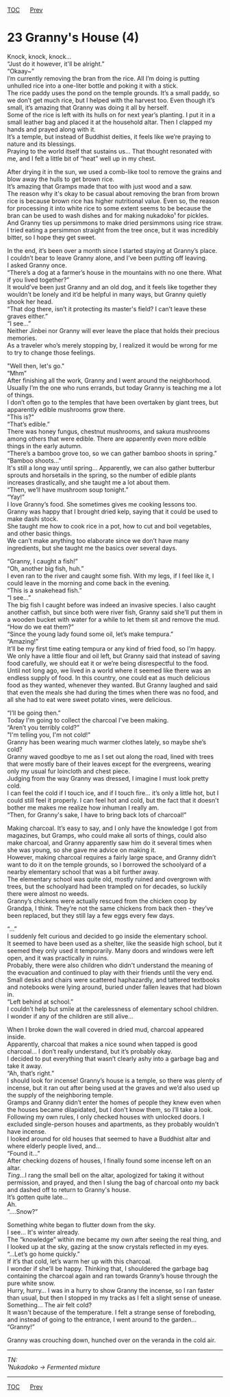 [TOC](../readme.md)&nbsp;&nbsp;&nbsp;&nbsp;&nbsp;&nbsp;[Prev](section_0022.md)&nbsp;&nbsp;&nbsp;&nbsp;&nbsp;&nbsp;



# 23 Granny's House (4)

Knock, knock, knock...  
“Just do it however, it'll be alright.”  
“Okaay~”  
I’m currently removing the bran from the rice. All I’m doing is putting
unhulled rice into a one-liter bottle and poking it with a stick.  
The rice paddy uses the pond on the temple grounds. It’s a small paddy,
so we don’t get much rice, but I helped with the harvest too. Even
though it’s small, it’s amazing that Granny was doing it all by
herself.  
Some of the rice is left with its hulls on for next year’s planting. I
put it in a small leather bag and placed it at the household altar. Then
I clapped my hands and prayed along with it.  
It’s a temple, but instead of Buddhist deities, it feels like we’re
praying to nature and its blessings.  
Praying to the world itself that sustains us… That thought resonated
with me, and I felt a little bit of “heat” well up in my chest.  
  
After drying it in the sun, we used a comb-like tool to remove the
grains and blow away the hulls to get brown rice.  
It’s amazing that Gramps made that too with just wood and a saw.  
The reason why it's okay to be casual about removing the bran from brown
rice is because brown rice has higher nutritional value. Even so, the
reason for processing it into white rice to some extent seems to be
because the bran can be used to wash dishes and for making nukadoko¹ for
pickles.  
And Granny ties up persimmons to make dried persimmons using rice
straw.  
I tried eating a persimmon straight from the tree once, but it was
incredibly bitter, so I hope they get sweet.  
  
In the end, it’s been over a month since I started staying at Granny’s
place.  
I couldn’t bear to leave Granny alone, and I’ve been putting off
leaving.  
I asked Granny once.  
“There’s a dog at a farmer’s house in the mountains with no one there.
What if you lived together?”  
It would’ve been just Granny and an old dog, and it feels like together
they wouldn’t be lonely and it’d be helpful in many ways, but Granny
quietly shook her head.  
“That dog there, isn’t it protecting its master's field? I can’t leave
these graves either.”  
“I see…”  
Neither Jinbei nor Granny will ever leave the place that holds their
precious memories.  
As a traveler who’s merely stopping by, I realized it would be wrong for
me to try to change those feelings.  
  
"Well then, let's go."  
“Mhm”  
After finishing all the work, Granny and I went around the
neighborhood.  
Usually I’m the one who runs errands, but today Granny is teaching me a
lot of things.  
I don’t often go to the temples that have been overtaken by giant trees,
but apparently edible mushrooms grow there.  
"This is?"  
“That’s edible.”  
There was honey fungus, chestnut mushrooms, and sakura mushrooms among
others that were edible. There are apparently even more edible things in
the early autumn.  
“There’s a bamboo grove too, so we can gather bamboo shoots in
spring.”  
“Bamboo shoots…”  
It's still a long way until spring… Apparently, we can also gather
butterbur sprouts and horsetails in the spring, so the number of edible
plants increases drastically, and she taught me a lot about them.  
“Then, we’ll have mushroom soup tonight.”  
“Yay!”  
I love Granny’s food. She sometimes gives me cooking lessons too.  
Granny was happy that I brought dried kelp, saying that it could be used
to make dashi stock.  
She taught me how to cook rice in a pot, how to cut and boil vegetables,
and other basic things.  
We can’t make anything too elaborate since we don’t have many
ingredients, but she taught me the basics over several days.  
  
“Granny, I caught a fish!”  
“Oh, another big fish, huh.”  
I even ran to the river and caught some fish. With my legs, if I feel
like it, I could leave in the morning and come back in the evening.  
“This is a snakehead fish.”  
“I see…”  
The big fish I caught before was indeed an invasive species. I also
caught another catfish, but since both were river fish, Granny said
she’ll put them in a wooden bucket with water for a while to let them
sit and remove the mud.  
“How do we eat them?”  
“Since the young lady found some oil, let’s make tempura.”  
“Amazing!”  
It’ll be my first time eating tempura or any kind of fried food, so I’m
happy.  
We only have a little flour and oil left, but Granny said that instead
of saving food carefully, we should eat it or we’re being disrespectful
to the food.  
Until not long ago, we lived in a world where it seemed like there was
an endless supply of food. In this country, one could eat as much
delicious food as they wanted, whenever they wanted. But Granny laughed
and said that even the meals she had during the times when there was no
food, and all she had to eat were sweet potato vines, were delicious.  
  
“I’ll be going then.”  
Today I'm going to collect the charcoal I've been making.  
“Aren’t you terribly cold?”  
"I'm telling you, I'm not cold!"  
Granny has been wearing much warmer clothes lately, so maybe she’s
cold?  
Granny waved goodbye to me as I set out along the road, lined with trees
that were mostly bare of their leaves except for the evergreens, wearing
only my usual fur loincloth and chest piece.  
Judging from the way Granny was dressed, I imagine I must look pretty
cold.  
I can feel the cold if I touch ice, and if I touch fire… it’s only a
little hot, but I could still feel it properly. I can feel hot and cold,
but the fact that it doesn't bother me makes me realize how inhuman I
really am.  
“Then, for Granny's sake, I have to bring back lots of charcoal!”  
  
Making charcoal. It’s easy to say, and I only have the knowledge I got
from magazines, but Gramps, who could make all sorts of things, could
also make charcoal, and Granny apparently saw him do it several times
when she was young, so she gave me advice on making it.  
However, making charcoal requires a fairly large space, and Granny
didn’t want to do it on the temple grounds, so I borrowed the schoolyard
of a nearby elementary school that was a bit further away.  
The elementary school was quite old, mostly ruined and overgrown with
trees, but the schoolyard had been trampled on for decades, so luckily
there were almost no weeds.  
Granny’s chickens were actually rescued from the chicken coop by
Grandpa, I think. They’re not the same chickens from back then - they’ve
been replaced, but they still lay a few eggs every few days.  
  
“…”  
I suddenly felt curious and decided to go inside the elementary
school.  
It seemed to have been used as a shelter, like the seaside high school,
but it seemed they only used it temporarily. Many doors and windows were
left open, and it was practically in ruins.  
Probably, there were also children who didn't understand the meaning of
the evacuation and continued to play with their friends until the very
end. Small desks and chairs were scattered haphazardly, and tattered
textbooks and notebooks were lying around, buried under fallen leaves
that had blown in.  
“Left behind at school.”  
I couldn’t help but smile at the carelessness of elementary school
children.  
I wonder if any of the children are still alive…  
  
When I broke down the wall covered in dried mud, charcoal appeared
inside.  
Apparently, charcoal that makes a nice sound when tapped is good
charcoal… I don’t really understand, but it’s probably okay.  
I decided to put everything that wasn’t clearly ashy into a garbage bag
and take it away.  
“Ah, that’s right.”  
I should look for incense! Granny’s house is a temple, so there was
plenty of incense, but it ran out after being used at the graves and
we’d also used up the supply of the neighboring temple.  
Gramps and Granny didn’t enter the homes of people they knew even when
the houses became dilapidated, but I don't know them, so I’ll take a
look.  
Following my own rules, I only checked houses with unlocked doors. I
excluded single-person houses and apartments, as they probably wouldn't
have incense.  
I looked around for old houses that seemed to have a Buddhist altar and
where elderly people lived, and…  
“Found it…”  
After checking dozens of houses, I finally found some incense left on an
altar.  
*Ting*…I rang the small bell on the altar, apologized for taking it
without permission, and prayed, and then I slung the bag of charcoal
onto my back and dashed off to return to Granny's house.  
It’s gotten quite late…  
Ah.  
“….Snow?”  
  
Something white began to flutter down from the sky.  
I see… It's winter already.  
The “knowledge” within me became my own after seeing the real thing, and
I looked up at the sky, gazing at the snow crystals reflected in my
eyes.  
“…Let’s go home quickly.”  
If it’s that cold, let’s warm her up with this charcoal.  
I wonder if she’ll be happy. Thinking that, I shouldered the garbage bag
containing the charcoal again and ran towards Granny’s house through the
pure white snow.  
Hurry, hurry… I was in a hurry to show Granny the incense, so I ran
faster than usual, but then I stopped in my tracks as I felt a slight
sense of unease.  
Something… The air felt cold?  
It wasn't because of the temperature. I felt a strange sense of
foreboding, and instead of going to the entrance, I went around to the
garden…  
“Granny!”  
  
Granny was crouching down, hunched over on the veranda in the cold
air.  
  
  
  

------------------------------------------------------------------------

*TN:  
¹Nukadoko -\> Fermented mixture*  
  


---
[TOC](../readme.md)&nbsp;&nbsp;&nbsp;&nbsp;&nbsp;&nbsp;[Prev](section_0022.md)&nbsp;&nbsp;&nbsp;&nbsp;&nbsp;&nbsp;

